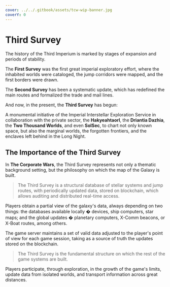```yaml
---
cover: ../../.gitbook/assets/tcw-wip-banner.jpg
coverY: 0
---
```


# Third Survey

The history of the Third Imperium is marked by stages of expansion and periods of stability.

The **First Survey** was the first great imperial exploratory effort, where the inhabited worlds were cataloged, the jump corridors were mapped, and the first borders were drawn.

The **Second Survey** has been a systematic update, which has redefined the main routes and formalized the trade and mail lines.

And now, in the present, the **Third Survey** has begun:

A monumental initiative of the Imperial Interstellar Exploration Service in collaboration with the private sector, the **Hakyeahtaorl**, the **Driantia Dazhia**, the **Two Thousand Worlds**, and even **SolSec**, to chart not only known space, but also the marginal worlds, the forgotten frontiers, and the enclaves left behind in the Long Night.

## The Importance of the Third Survey

In **The Corporate Wars**, the Third Survey represents not only a thematic background setting, but the philosophy on which the map of the Galaxy is built.

> The Third Survey is a structural database of stellar systems and jump routes, with periodically updated data, stored on blockchain, which allows auditing and distributed real-time access.

Players obtain a partial view of the galaxy's data, always depending on two things: the databases available locally � devices, ship computers, star maps; and the global updates � planetary computers, X-Comm beacons, or X-Boat routes, among others.

The game server maintains a set of valid data adjusted to the player's point of view for each game session, taking as a source of truth the updates stored on the blockchain.

> The Third Survey is the fundamental structure on which the rest of the game systems are built.

Players participate, through exploration, in the growth of the game's limits, update data from isolated worlds, and transport information across great distances.
